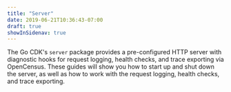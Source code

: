 ```yaml
---
title: "Server"
date: 2019-06-21T10:36:43-07:00
draft: true
showInSidenav: true
---
```


The Go CDK's `server` package provides a pre-configured HTTP server with diagnostic hooks for request logging, health checks, and trace exporting via OpenCensus. These guides will show you how to start up and shut down the server, as well as how to work with the request logging, health checks, and trace exporting.